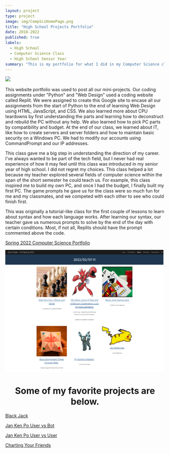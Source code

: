 ```yaml
---
layout: project
type: project
image: img/CompSciHomePage.png
title: "High School Projects Portfolio"
date: 2018-2022
published: true
labels:
  - High School
  - Computer Science Class
  - High School Senior Year
summary: "This is my portfolio for what I did in my Computer Science class at W.R. Farrington High School."
---
```

<img class="img-fluid" class="center" width="500px" class="img-thumbnail" src="../img/CompSciSeniorPic.JPG">

This website portfolio was used to post all our mini-projects. Our coding assignments under "Python" and "Web Design" used a coding website called Replit. We were assigned to create this Google site to encase all our assignments from the start of Python to the end of learning Web Design using HTML, JavaScript, and CSS. We also learned more about CPU teardowns by first understanding the parts and learning how to deconstruct and rebuild the PC without any help. We also learned how to pick PC parts by compatibility and budget. At the end of our class, we learned about IT, like how to create servers and server folders and how to maintain basic security on a Windows PC. We had to modify our accounts using CommandPrompt and our IP addresses. 

This class gave me a big step in understanding the direction of my career. I've always wanted to be part of the tech field, but I never had real experience of how it may feel until this class was introduced in my senior year of high school. I did not regret my choices. This class helped a lot because my teacher explored several fields of computer science within the span of the short semester he could teach us. For example, this class inspired me to build my own PC, and once I had the budget, I finally built my first PC. The game prompts he gave us for the class were so much fun for me and my classmates, and we competed with each other to see who could finish first. 

This was originally a tutorial-like class for the first couple of lessons to learn about syntax and how each language works. After learning our syntax, our teacher gave us numerous prompts to solve by the end of the day with certain conditions. Most, if not all, Replits should have the prompt commented above the code. 


<a href="https://sites.google.com/farringtonhighschool.org/jairapader-icsspring2022/cpu-teardown" target="_blank"> Spring 2022 Computer Science Portfolio</a>

<img class="img-fluid" class="center" width="500px" class="img-thumbnail" src="../img/PythonThumbnails.png">

<h1 style="text-align:center;"> Some of my favorite projects are below. </h1>

<a href="https://replit.com/@jairabp/Black-Jack-Assignment#main.py" target="_blank"> Black Jack </a>

<a href="https://replit.com/@jairabp/Boss-Assignment-Make-a-Jan-Ken-Po-User-vs-Bot" target="_blank"> Jan Ken Po User vs Bot </a>

<a href="https://replit.com/@jairabp/Boss-Assignment-Make-a-Jan-Ken-Po-User-vs-User" target="_blank"> Jan Ken Po User vs User </a>

<a href="https://replit.com/@jairabp/Mini-Boss-Charting-your-Friends#index.html" target="_blank"> Charting Your Friends </a>

